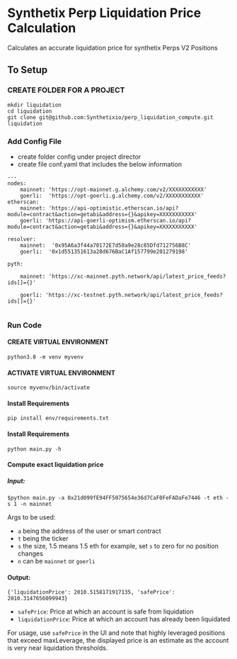 # Synthetix Perp Liquidation Price Calculation
 Calculates an accurate liquidation price for synthetix Perps V2 Positions

## To Setup
### CREATE FOLDER FOR A PROJECT
```
mkdir liquidation
cd liquidation
git clone git@github.com:Synthetixio/perp_liquidation_compute.git liquidation
```

### Add Config File
- create folder config under project director
- create file conf.yaml that includes the below information

```
---
nodes:
    mainnet: 'https://opt-mainnet.g.alchemy.com/v2/XXXXXXXXXXX'
    goerli:  'https://opt-goerli.g.alchemy.com/v2/XXXXXXXXXXX'
etherscan:
    mainnet: 'https://api-optimistic.etherscan.io/api?module=contract&action=getabi&address={}&apikey=XXXXXXXXXXX'
    goerli: 'https://api-goerli-optimism.etherscan.io/api?module=contract&action=getabi&address={}&apikey=XXXXXXXXXXX'
                
resolver:
    mainnet:  '0x95A6a3f44a70172E7d50a9e28c85Dfd712756B8C'
    goerli:  '0x1d551351613a28d676BaC1Af157799e201279198'
        
pyth:

    mainnet: 'https://xc-mainnet.pyth.network/api/latest_price_feeds?ids[]={}'

    goerli: 'https://xc-testnet.pyth.network/api/latest_price_feeds?ids[]={}'
    
```

### Run Code

#### CREATE VIRTUAL ENVIRONMENT
```python3.8 -m venv myvenv ```

#### ACTIVATE VIRTUAL ENVIRONMENT
```source myvenv/bin/activate```

#### Install Requirements
```pip install env/requirements.txt```

#### Install Requirements

```python main.py -h```

#### Compute exact liquidation price

##### Input:

```$python main.py -a 0x21d099fE94FF5075654e36d7CaF0FeFADaFe7446 -t eth -s 1 -n mainnet```

Args to be used:
- `a` being the address of the user or smart contract
- `t` being the ticker
- `s` the size, 1.5 means 1.5 eth for example, set `s` to zero for no position changes
- `n` can be `mainnet` or `goerli`

#### Output:
 
```{'liquidationPrice': 2010.5158171917135, 'safePrice': 2010.3147656099943}```

- `safePrice`: Price at which an account is safe from liquidation
- `liquidationPrice`: Price at which an account has already been liquidated

For usage, use `safePrice` in the UI and note that highly leveraged positions that exceed maxLeverage, the displayed price is an estimate as the account is very near liquidation thresholds.